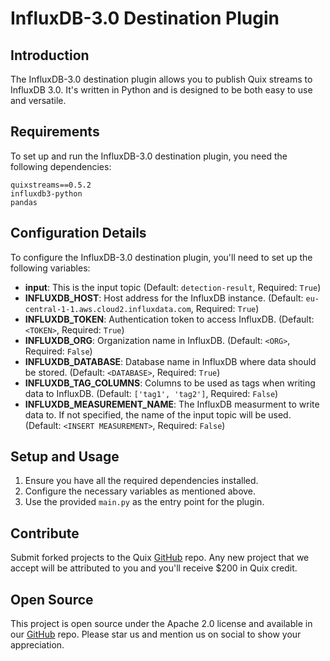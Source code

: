 

# InfluxDB-3.0 Destination Plugin

## Introduction

The InfluxDB-3.0 destination plugin allows you to publish Quix streams to InfluxDB 3.0. It's written in Python and is designed to be both easy to use and versatile.

## Requirements

To set up and run the InfluxDB-3.0 destination plugin, you need the following dependencies:
```
quixstreams==0.5.2
influxdb3-python
pandas
```

## Configuration Details

To configure the InfluxDB-3.0 destination plugin, you'll need to set up the following variables:

- **input**: This is the input topic (Default: `detection-result`, Required: `True`)
- **INFLUXDB_HOST**: Host address for the InfluxDB instance. (Default: `eu-central-1-1.aws.cloud2.influxdata.com`, Required: `True`)
- **INFLUXDB_TOKEN**: Authentication token to access InfluxDB. (Default: `<TOKEN>`, Required: `True`)
- **INFLUXDB_ORG**: Organization name in InfluxDB. (Default: `<ORG>`, Required: `False`)
- **INFLUXDB_DATABASE**: Database name in InfluxDB where data should be stored. (Default: `<DATABASE>`, Required: `True`)
- **INFLUXDB_TAG_COLUMNS**: Columns to be used as tags when writing data to InfluxDB. (Default: `['tag1', 'tag2']`, Required: `False`)
- **INFLUXDB_MEASUREMENT_NAME**: The InfluxDB measurment to write data to. If not specified, the name of the input topic will be used. (Default: `<INSERT MEASUREMENT>`, Required: `False`)


## Setup and Usage

1. Ensure you have all the required dependencies installed.
2. Configure the necessary variables as mentioned above.
3. Use the provided `main.py` as the entry point for the plugin.

## Contribute

Submit forked projects to the Quix [GitHub](https://github.com/quixio/quix-samples) repo. Any new project that we accept will be attributed to you and you'll receive $200 in Quix credit.

## Open Source

This project is open source under the Apache 2.0 license and available in our [GitHub](https://github.com/quixio/quix-samples) repo. Please star us and mention us on social to show your appreciation.

